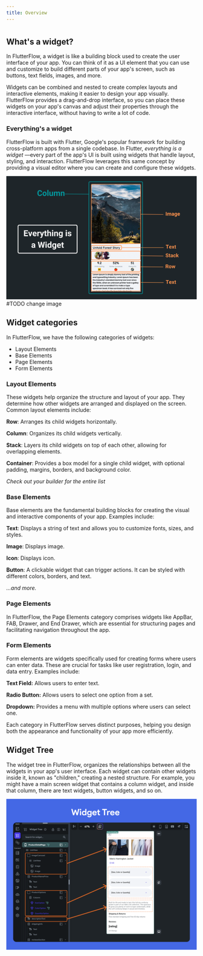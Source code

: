 ```yaml
---
title: Overview
---
```

# 
## What's a widget?

In FlutterFlow, a widget is like a building block used to create the user
interface of your app. You can think of it as a UI element that you can use and
customize to build different parts of your app's screen, such as buttons, text
fields, images, and more.

Widgets can be combined and nested to create complex layouts and interactive
elements, making it easier to design your app visually. FlutterFlow provides a
drag-and-drop interface, so you can place these widgets on your app's canvas and
adjust their properties through the interactive interface, without having to
write a lot of code.

### Everything's a widget

FlutterFlow is built with Flutter, Google's popular framework for building
cross-platform apps from a single codebase. In Flutter, _everything is a widget_
—every part of the app's UI is built using widgets that handle layout, styling,
and interaction. FlutterFlow leverages this same concept by providing a visual
editor where you can create and configure these widgets.

<img src="imgs/img.png" alt="img.png"  />
#TODO change image

## Widget categories

In FlutterFlow, we have the following categories of widgets:

- Layout Elements
- Base Elements
- Page Elements
- Form Elements

### Layout Elements

These widgets help organize the structure and layout of your app. They determine
how other widgets are arranged and displayed on the screen. Common layout
elements include:

**Row**: Arranges its child widgets horizontally.

**Column**: Organizes its child widgets vertically.

**Stack**: Layers its child widgets on top of each other, allowing for
overlapping elements.

**Container**: Provides a box model for a single child widget, with optional
padding, margins, borders, and background color.

_Check out your builder for the entire list_

### Base Elements

Base elements are the fundamental building blocks for creating the visual and
interactive components of your app. Examples include:

**Text**: Displays a string of text and allows you to customize fonts, sizes,
and styles.

**Image**: Displays image.

**Icon**: Displays icon.

**Button**: A clickable widget that can trigger actions. It can be styled with
different colors, borders, and text.

_...and more._

### Page Elements

In FlutterFlow, the Page Elements category comprises widgets like AppBar, FAB,
Drawer, and End Drawer, which are essential for structuring pages and
facilitating navigation throughout the app.

### Form Elements

Form elements are widgets specifically used for creating forms where users can
enter data. These are crucial for tasks like user registration, login, and data
entry. Examples include:

**Text Field:** Allows users to enter text.

**Radio Button:** Allows users to select one option from a set.

**Dropdown:** Provides a menu with multiple options where users can select one.

Each category in FlutterFlow serves distinct purposes, helping you design both
the appearance and functionality of your app more efficiently.

## Widget Tree

The widget tree in FlutterFlow, organizes the relationships between all the
widgets in your app's user interface. Each widget can contain other widgets
inside it, known as "children," creating a nested
structure. For example, you might have a main screen widget that contains a
column widget, and inside that column, there are text widgets, button widgets,
and so on.

<img src="imgs/widget-tree.png" alt="widget-tree.png"  />

